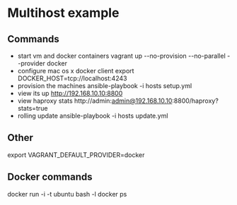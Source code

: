 # Multihost example

## Commands

* start vm and docker containers
  vagrant up --no-provision --no-parallel --provider docker
* configure mac os x docker client
  export DOCKER_HOST=tcp://localhost:4243
* provision the machines
  ansible-playbook -i hosts setup.yml
* view its up
  http://192.168.10.10:8800
* view haproxy stats
  http://admin:admin@192.168.10.10:8800/haproxy?stats=true
* rolling update
  ansible-playbook -i hosts update.yml

## Other

export VAGRANT_DEFAULT_PROVIDER=docker

## Docker commands

docker run -i -t ubuntu bash -l
docker ps
